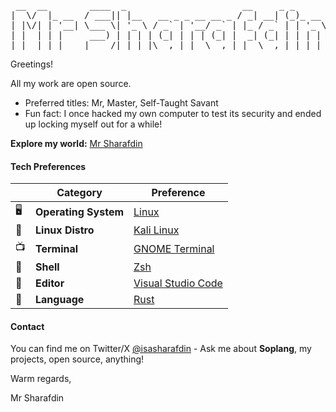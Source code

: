 <pre> __  __        ____  _                      __     _ _       
|  \/  |_ __  / ___|| |__   __ _ _ __ __ _ / _| __| (_)_ __  
| |\/| | &apos;__| \___ \| &apos;_ \ / _` | &apos;__/ _` | |_ / _` | | &apos;_ \ 
| |  | | |     ___) | | | | (_| | | | (_| |  _| (_| | | | | |
|_|  |_|_|    |____/|_| |_|\__,_|_|  \__,_|_|  \__,_|_|_| |_|</pre>

Greetings!

All my work are open source.

- Preferred titles: Mr, Master, Self-Taught Savant
- Fun fact: I once hacked my own computer to test its security and ended up locking myself out for a while!

**Explore my world:** [Mr Sharafdin](https://sharafdin.com)

#### Tech Preferences

|     | **Category**         | **Preference**                                            |
| --- | -------------------- | --------------------------------------------------------- |
| 🖥   | **Operating System** | [Linux](https://www.linux.org/)                           |
| 🐧   | **Linux Distro**     | [Kali Linux](https://www.kali.org/)                       |
| 📺   | **Terminal**         | [GNOME Terminal](https://wiki.gnome.org/Apps/Terminal)    |
| 🐚   | **Shell**            | [Zsh](https://www.zsh.org/)                               |
| 📝   | **Editor**           | [Visual Studio Code](https://github.com/Microsoft/vscode) |
| 🦀   | **Language**         | [Rust](https://www.rust-lang.org/)                        |

#### Contact

You can find me on Twitter/X [@isasharafdin](https://twitter.com/isasharafdin) - Ask me about **Soplang**, my projects, open source, anything!

Warm regards,

Mr Sharafdin

